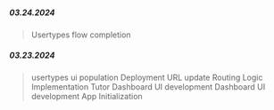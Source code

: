 ##### 03.24.2024

> Usertypes flow completion

##### 03.23.2024

> usertypes ui population
> Deployment URL update
> Routing Logic Implementation
> Tutor Dashboard UI development
> Dashboard UI development
> App Initialization
